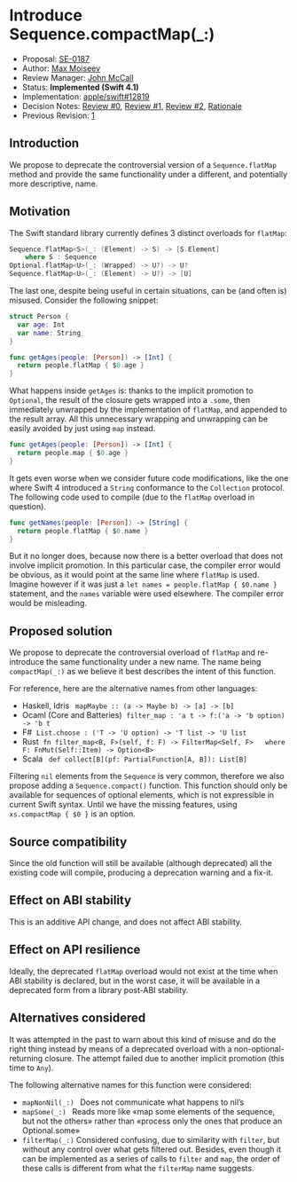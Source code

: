 # Introduce Sequence.compactMap(_:)

* Proposal: [SE-0187](0187-introduce-filtermap.md)
* Author: [Max Moiseev](https://github.com/moiseev)
* Review Manager: [John McCall](https://github.com/rjmccall)
* Status: **Implemented (Swift 4.1)**
* Implementation: [apple/swift#12819](https://github.com/apple/swift/pull/12819)
* Decision Notes:
    [Review #0](https://forums.swift.org/t/draft-introduce-sequence-filteredmap/6872),
    [Review #1](https://forums.swift.org/t/review-se-0187-introduce-sequence-filtermap/6977),
    [Review #2](https://forums.swift.org/t/accepted-and-focused-re-review-se-0187-introduce-sequence-filtermap/7076),
    [Rationale](https://forums.swift.org/t/accepted-with-revisions-se-0187-introduce-sequence-filtermap/7290)
* Previous Revision: [1](https://github.com/apple/swift-evolution/blob/2d24b0ce9f138858b8341467170d6d8ba973827f/proposals/0187-introduce-filtermap.md)

## Introduction

We propose to deprecate the controversial version of a `Sequence.flatMap` method
and provide the same functionality under a different, and potentially more
descriptive, name.

## Motivation

The Swift standard library currently defines 3 distinct overloads for `flatMap`:

~~~swift
Sequence.flatMap<S>(_: (Element) -> S) -> [S.Element]
    where S : Sequence
Optional.flatMap<U>(_: (Wrapped) -> U?) -> U?
Sequence.flatMap<U>(_: (Element) -> U?) -> [U]
~~~

The last one, despite being useful in certain situations, can be (and often is)
misused. Consider the following snippet:

~~~swift
struct Person {
  var age: Int
  var name: String
}

func getAges(people: [Person]) -> [Int] {
  return people.flatMap { $0.age }
}
~~~

What happens inside `getAges` is: thanks to the implicit promotion to
`Optional`, the result of the closure gets wrapped into a `.some`, then
immediately unwrapped by the implementation of `flatMap`, and appended to the
result array. All this unnecessary wrapping and unwrapping can be easily avoided
by just using `map` instead.

~~~swift
func getAges(people: [Person]) -> [Int] {
  return people.map { $0.age }
}
~~~

It gets even worse when we consider future code modifications, like the one
where Swift 4 introduced a `String` conformance to the `Collection` protocol.
The following code used to compile (due to the `flatMap` overload in question).

~~~swift
func getNames(people: [Person]) -> [String] {
  return people.flatMap { $0.name }
}
~~~

But it no longer does, because now there is a better overload that does not
involve implicit promotion. In this particular case, the compiler error would be
obvious, as it would point at the same line where `flatMap` is used. Imagine
however if it was just a `let names = people.flatMap { $0.name }` statement, and
the `names` variable were used elsewhere. The compiler error would be
misleading.

## Proposed solution

We propose to deprecate the controversial overload of `flatMap` and re-introduce
the same functionality under a new name. The name being `compactMap(_:)` as we
believe it best describes the intent of this function.

For reference, here are the alternative names from other languages:
- Haskell, Idris
  ` mapMaybe :: (a -> Maybe b) -> [a] -> [b]`
- Ocaml (Core and Batteries) 
  `filter_map : 'a t -> f:('a -> 'b option) -> 'b t`
- F# 
  `List.choose : ('T -> 'U option) -> 'T list -> 'U list`
- Rust 
  `fn filter_map<B, F>(self, f: F) -> FilterMap<Self, F>   where F: FnMut(Self::Item) -> Option<B>`
- Scala
  ` def collect[B](pf: PartialFunction[A, B]): List[B]`

Filtering `nil` elements from the `Sequence` is very common, therefore we also
propose adding a `Sequence.compact()` function. This function should only be
available for sequences of optional elements, which is not expressible in
current Swift syntax. Until we have the missing features, using
`xs.compactMap { $0 }` is an option.

## Source compatibility

Since the old function will still be available (although deprecated) all
the existing code will compile, producing a deprecation warning and a fix-it.

## Effect on ABI stability

This is an additive API change, and does not affect ABI stability.

## Effect on API resilience

Ideally, the deprecated `flatMap` overload would not exist at the time when ABI
stability is declared, but in the worst case, it will be available in a
deprecated form from a library post-ABI stability.

## Alternatives considered

It was attempted in the past to warn about this kind of misuse and do the right
thing instead by means of a deprecated overload with a non-optional-returning
closure. The attempt failed due to another implicit promotion (this time to
`Any`).

The following alternative names for this function were considered:
- `mapNonNil(_:) `
  Does not communicate what happens to nil’s
- `mapSome(_:) `
  Reads more like «map some elements of the sequence, but not the others»
  rather than «process only the ones that produce an Optional.some»
- `filterMap(_:)`
  Considered confusing, due to similarity with `filter`, but without any control
  over what gets filtered out. Besides, even though it can be implemented as a
  series of calls to `filter` and `map`, the order of these calls is different
  from what the `filterMap` name suggests.

